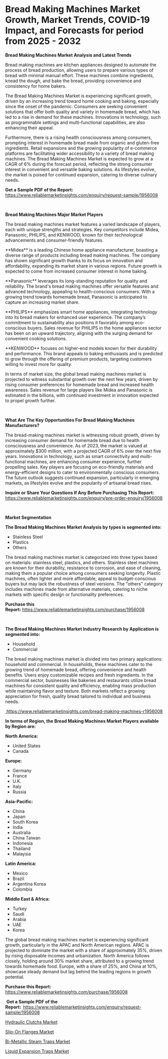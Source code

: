<p><h1>Bread Making Machines Market Growth, Market Trends, COVID-19 Impact, and Forecasts for period from 2025 - 2032</h1></p><p><strong>Bread Making Machines Market Analysis and Latest Trends</strong></p>
<p><p>Bread making machines are kitchen appliances designed to automate the process of bread production, allowing users to prepare various types of bread with minimal manual effort. These machines combine ingredients, knead the dough, and bake the bread, providing convenience and consistency for home bakers.</p><p>The Bread Making Machines Market is experiencing significant growth, driven by an increasing trend toward home cooking and baking, especially since the onset of the pandemic. Consumers are seeking convenient solutions that offer both quality and variety in homemade bread, which has led to a rise in demand for these machines. Innovations in technology, such as programmable settings and multi-functional capabilities, are also enhancing their appeal.</p><p>Furthermore, there is a rising health consciousness among consumers, prompting interest in homemade bread made from organic and gluten-free ingredients. Retail expansions and the growing popularity of e-commerce platforms are facilitating wider accessibility to a variety of bread making machines. The Bread Making Machines Market is expected to grow at a CAGR of 6% during the forecast period, reflecting the strong consumer interest in convenient and versatile baking solutions. As lifestyles evolve, the market is poised for continued expansion, catering to diverse culinary needs.</p></p>
<p><strong>Get a Sample PDF of the Report:&nbsp;</strong> <a href="https://www.reliablemarketinsights.com/enquiry/request-sample/1956008?utm_campaign=2199&utm_medium=2&utm_source=Github&utm_content=ia&utm_term=28022025&utm_id=bread-making-machines">https://www.reliablemarketinsights.com/enquiry/request-sample/1956008</a></p>
<p>&nbsp;</p>
<p><strong>Bread Making Machines Major Market Players</strong></p>
<p><p>The bread making machines market features a varied landscape of players, each with unique strengths and strategies. Key competitors include Midea, Panasonic, PHILIPS, and KENWOOD, known for their technological advancements and consumer-friendly features.</p><p>**Midea** is a leading Chinese home appliance manufacturer, boasting a diverse range of products including bread making machines. The company has shown significant growth thanks to its focus on innovation and affordability, expanding its market share in various regions. Future growth is expected to come from increased consumer interest in home baking.</p><p>**Panasonic** leverages its long-standing reputation for quality and reliability. The brand's bread making machines offer versatile features and advanced technology, appealing to health-conscious consumers. With a growing trend towards homemade bread, Panasonic is anticipated to capture an increasing market share.</p><p>**PHILIPS** emphasizes smart home appliances, integrating technology into its bread makers for enhanced user experience. The company’s commitment to sustainability also positions it favorably among eco-conscious buyers. Sales revenue for PHILIPS in the home appliances sector has been on an upward trajectory, aligning with the surging demand for convenient cooking solutions.</p><p>**KENWOOD** focuses on higher-end models known for their durability and performance. This brand appeals to baking enthusiasts and is predicted to grow through the offering of premium products, targeting customers willing to invest more for quality.</p><p>In terms of market size, the global bread making machines market is projected to witness substantial growth over the next few years, driven by rising consumer preferences for homemade bread and increased health awareness. Sales revenue for large players like Midea and Panasonic is estimated in the billions, with continued investment in innovation expected to propel growth further.</p></p>
<p>&nbsp;</p>
<p><strong>What Are The Key Opportunities For Bread Making Machines Manufacturers?</strong></p>
<p><p>The bread-making machines market is witnessing robust growth, driven by increasing consumer demand for homemade bread due to health consciousness and convenience. As of 2023, the market is valued at approximately $300 million, with a projected CAGR of 6% over the next five years. Innovations in technology, such as smart connectivity and multi-functional machines, are enhancing consumer experience, further propelling sales. Key players are focusing on eco-friendly materials and energy-efficient designs to cater to environmentally conscious consumers. The future outlook suggests continued expansion, particularly in emerging markets, as lifestyles evolve and the popularity of artisanal bread rises.</p></p>
<p><strong>Inquire or Share Your Questions If Any Before Purchasing This Report:</strong> <a href="https://www.reliablemarketinsights.com/enquiry/pre-order-enquiry/1956008?utm_campaign=2199&utm_medium=2&utm_source=Github&utm_content=ia&utm_term=28022025&utm_id=bread-making-machines">https://www.reliablemarketinsights.com/enquiry/pre-order-enquiry/1956008</a></p>
<p>&nbsp;</p>
<p><strong>Market Segmentation</strong></p>
<p><strong>The Bread Making Machines Market Analysis by types is segmented into:</strong></p>
<p><ul><li>Stainless Steel</li><li>Plastics</li><li>Others</li></ul></p>
<p><p>The bread making machines market is categorized into three types based on materials: stainless steel, plastics, and others. Stainless steel machines are known for their durability, resistance to corrosion, and ease of cleaning, making them a popular choice among consumers seeking longevity. Plastic machines, often lighter and more affordable, appeal to budget-conscious buyers but may lack the robustness of steel versions. The "others" category includes machines made from alternative materials, catering to niche markets with specific design or functionality preferences.</p></p>
<p><strong>Purchase this Report:&nbsp;</strong><a href="https://www.reliablemarketinsights.com/purchase/1956008?utm_campaign=2199&utm_medium=2&utm_source=Github&utm_content=ia&utm_term=28022025&utm_id=bread-making-machines">https://www.reliablemarketinsights.com/purchase/1956008</a></p>
<p>&nbsp;</p>
<p><strong>The Bread Making Machines Market Industry Research by Application is segmented into:</strong></p>
<p><ul><li>Household</li><li>Commercial</li></ul></p>
<p><p>The bread making machines market is divided into two primary applications: household and commercial. In households, these machines cater to the growing trend of homemade bread, offering convenience and health benefits. Users enjoy customizable recipes and fresh ingredients. In the commercial sector, businesses like bakeries and restaurants utilize bread machines for consistent quality and efficiency, enabling mass production while maintaining flavor and texture. Both markets reflect a growing appreciation for fresh, quality bread tailored to individual and business needs.</p></p>
<p><a href="https://www.reliablemarketinsights.com/bread-making-machines-r1956008?utm_campaign=2199&utm_medium=2&utm_source=Github&utm_content=ia&utm_term=28022025&utm_id=bread-making-machines">&nbsp;https://www.reliablemarketinsights.com/bread-making-machines-r1956008</a></p>
<p><strong>In terms of Region, the Bread Making Machines Market Players available by Region are:</strong></p>
<p>
    <p> <strong> North America: </strong>
        <ul>
            <li>United States</li>
            <li>Canada</li>
        </ul>
        </p> 
    <p> <strong> Europe: </strong>
        <ul>
            <li>Germany</li>
            <li>France</li>
            <li>U.K.</li>
            <li>Italy</li>
            <li>Russia</li>
        </ul>
        </p> 
    <p> <strong> Asia-Pacific: </strong>
        <ul>
            <li>China</li>
            <li>Japan</li>
            <li>South Korea</li>
            <li>India</li>
            <li>Australia</li>
            <li>China Taiwan</li>
            <li>Indonesia</li>
            <li>Thailand</li>
            <li>Malaysia</li>
        </ul>
        </p> 
    <p> <strong> Latin America: </strong>
        <ul>
            <li>Mexico</li>
            <li>Brazil</li>
            <li>Argentina Korea</li>
            <li>Colombia</li>
        </ul>
        </p> 
    <p> <strong> Middle East & Africa: </strong>
        <ul>
            <li>Turkey</li>
            <li>Saudi</li>
            <li>Arabia</li>
            <li>UAE</li>
            <li>Korea</li>
        </ul>
    </p>
    </p>
<p><p>The global bread making machines market is experiencing significant growth, particularly in the APAC and North American regions. APAC is projected to dominate the market with a share of approximately 35%, driven by rising disposable incomes and urbanization. North America follows closely, holding around 30% market share, attributed to a growing trend towards homemade food. Europe, with a share of 25%, and China at 10%, showcase steady demand but lag behind the leading regions in growth potential.</p></p>
<p><strong>Purchase this Report: </strong><a href="https://www.reliablemarketinsights.com/purchase/1956008?utm_campaign=2199&utm_medium=2&utm_source=Github&utm_content=ia&utm_term=28022025&utm_id=bread-making-machines">https://www.reliablemarketinsights.com/purchase/1956008</a></p>
<p>&nbsp;<strong>Get a Sample PDF of the Report:&nbsp;&nbsp;</strong><a href="https://www.reliablemarketinsights.com/enquiry/request-sample/1956008?utm_campaign=2199&utm_medium=2&utm_source=Github&utm_content=ia&utm_term=28022025&utm_id=bread-making-machines">https://www.reliablemarketinsights.com/enquiry/request-sample/1956008</a></p>
<p><strong></strong></p>
<p><p><a href="https://github.com/arvelm4nthig/Market-Research-Report-List-1/blob/main/hydraulic-clutchs-market.md?utm_campaign=2199&utm_medium=2&utm_source=Github&utm_content=ia&utm_term=28022025&utm_id=bread-making-machines">Hydraulic Clutchs Market</a></p><p><a href="https://github.com/AshikRahman991/Market-Research-Report-List-1/blob/main/slip-on-flanges-market.md?utm_campaign=2199&utm_medium=2&utm_source=Github&utm_content=ia&utm_term=28022025&utm_id=bread-making-machines">Slip-On Flanges Market</a></p><p><a href="https://github.com/HobertDavis43/Market-Research-Report-List-1/blob/main/bi-metallic-steam-traps-market.md?utm_campaign=2199&utm_medium=2&utm_source=Github&utm_content=ia&utm_term=28022025&utm_id=bread-making-machines">Bi-Metallic Steam Traps Market</a></p><p><a href="https://github.com/AlisaRowe24/Market-Research-Report-List-1/blob/main/liquid-expansion-traps-market.md?utm_campaign=2199&utm_medium=2&utm_source=Github&utm_content=ia&utm_term=28022025&utm_id=bread-making-machines">Liquid Expansion Traps Market</a></p></p>